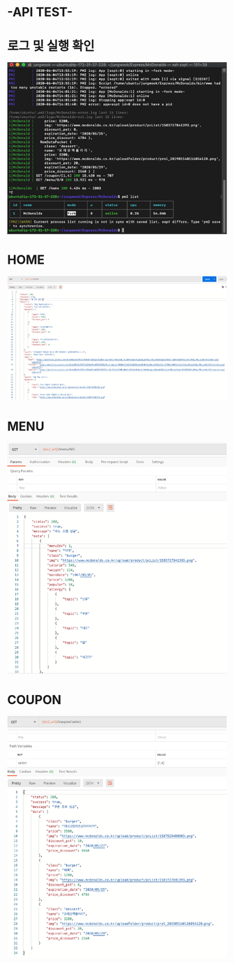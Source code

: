 -API TEST-
============
# 로그 및 실행 확인
![로그 및 실행 확인](./img/ec2-console.png)

# HOME
![create blog](./img/ec2-home.png)

# MENU
![searchAll blog](./img/ec2-menu.png)

# COUPON
![search blog](./img/ec2-coupon.png)
